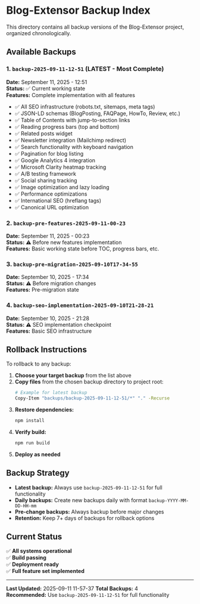 # Blog-Extensor Backup Index

This directory contains all backup versions of the Blog-Extensor project, organized chronologically.

## Available Backups

### 1. `backup-2025-09-11-12-51` (LATEST - Most Complete)
**Date:** September 11, 2025 - 12:51  
**Status:** ✅ Current working state  
**Features:** Complete implementation with all features
- ✅ All SEO infrastructure (robots.txt, sitemaps, meta tags)
- ✅ JSON-LD schemas (BlogPosting, FAQPage, HowTo, Review, etc.)
- ✅ Table of Contents with jump-to-section links
- ✅ Reading progress bars (top and bottom)
- ✅ Related posts widget
- ✅ Newsletter integration (Mailchimp redirect)
- ✅ Search functionality with keyboard navigation
- ✅ Pagination for blog listing
- ✅ Google Analytics 4 integration
- ✅ Microsoft Clarity heatmap tracking
- ✅ A/B testing framework
- ✅ Social sharing tracking
- ✅ Image optimization and lazy loading
- ✅ Performance optimizations
- ✅ International SEO (hreflang tags)
- ✅ Canonical URL optimization

### 2. `backup-pre-features-2025-09-11-00-23`
**Date:** September 11, 2025 - 00:23  
**Status:** ⚠️ Before new features implementation  
**Features:** Basic working state before TOC, progress bars, etc.

### 3. `backup-pre-migration-2025-09-10T17-34-55`
**Date:** September 10, 2025 - 17:34  
**Status:** ⚠️ Before migration changes  
**Features:** Pre-migration state

### 4. `backup-seo-implementation-2025-09-10T21-28-21`
**Date:** September 10, 2025 - 21:28  
**Status:** ⚠️ SEO implementation checkpoint  
**Features:** Basic SEO infrastructure

## Rollback Instructions

To rollback to any backup:

1. **Choose your target backup** from the list above
2. **Copy files** from the chosen backup directory to project root:
   ```bash
   # Example for latest backup
   Copy-Item "backups/backup-2025-09-11-12-51/*" "." -Recurse
   ```
3. **Restore dependencies:**
   ```bash
   npm install
   ```
4. **Verify build:**
   ```bash
   npm run build
   ```
5. **Deploy as needed**

## Backup Strategy

- **Latest backup:** Always use `backup-2025-09-11-12-51` for full functionality
- **Daily backups:** Create new backups daily with format `backup-YYYY-MM-DD-HH-mm`
- **Pre-change backups:** Always backup before major changes
- **Retention:** Keep 7+ days of backups for rollback options

## Current Status

✅ **All systems operational**  
✅ **Build passing**  
✅ **Deployment ready**  
✅ **Full feature set implemented**

---
**Last Updated:** 2025-09-11 11-57-37
**Total Backups:** 4  
**Recommended:** Use `backup-2025-09-11-12-51` for full functionality
